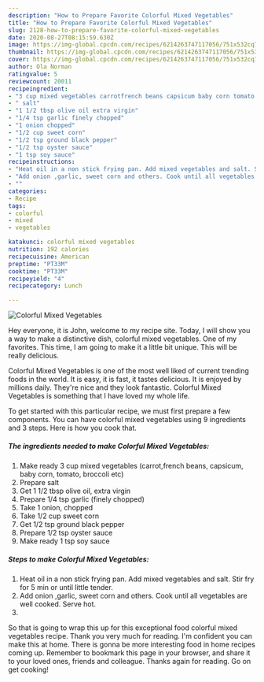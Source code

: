 ```yaml
---
description: "How to Prepare Favorite Colorful Mixed Vegetables"
title: "How to Prepare Favorite Colorful Mixed Vegetables"
slug: 2128-how-to-prepare-favorite-colorful-mixed-vegetables
date: 2020-08-27T08:15:59.630Z
image: https://img-global.cpcdn.com/recipes/6214263747117056/751x532cq70/colorful-mixed-vegetables-recipe-main-photo.jpg
thumbnail: https://img-global.cpcdn.com/recipes/6214263747117056/751x532cq70/colorful-mixed-vegetables-recipe-main-photo.jpg
cover: https://img-global.cpcdn.com/recipes/6214263747117056/751x532cq70/colorful-mixed-vegetables-recipe-main-photo.jpg
author: Ola Norman
ratingvalue: 5
reviewcount: 20011
recipeingredient:
- "3 cup mixed vegetables carrotfrench beans capsicum baby corn tomato broccoli etc"
- " salt"
- "1 1/2 tbsp olive oil extra virgin"
- "1/4 tsp garlic finely chopped"
- "1 onion chopped"
- "1/2 cup sweet corn"
- "1/2 tsp ground black pepper"
- "1/2 tsp oyster sauce"
- "1 tsp soy sauce"
recipeinstructions:
- "Heat oil in a non stick frying pan. Add mixed vegetables and salt. Stir fry for 5 min or until little tender."
- "Add onion ,garlic, sweet corn and others. Cook until all vegetables are well cooked. Serve hot."
- ""
categories:
- Recipe
tags:
- colorful
- mixed
- vegetables

katakunci: colorful mixed vegetables 
nutrition: 192 calories
recipecuisine: American
preptime: "PT33M"
cooktime: "PT33M"
recipeyield: "4"
recipecategory: Lunch

---
```



![Colorful Mixed Vegetables](https://img-global.cpcdn.com/recipes/6214263747117056/751x532cq70/colorful-mixed-vegetables-recipe-main-photo.jpg)

Hey everyone, it is John, welcome to my recipe site. Today, I will show you a way to make a distinctive dish, colorful mixed vegetables. One of my favorites. This time, I am going to make it a little bit unique. This will be really delicious.



Colorful Mixed Vegetables is one of the most well liked of current trending foods in the world. It is easy, it is fast, it tastes delicious. It is enjoyed by millions daily. They're nice and they look fantastic. Colorful Mixed Vegetables is something that I have loved my whole life.


To get started with this particular recipe, we must first prepare a few components. You can have colorful mixed vegetables using 9 ingredients and 3 steps. Here is how you cook that.

<!--inarticleads1-->

##### The ingredients needed to make Colorful Mixed Vegetables:

1. Make ready 3 cup mixed vegetables (carrot,french beans, capsicum, baby corn, tomato, broccoli etc)
1. Prepare  salt
1. Get 1 1/2 tbsp olive oil, extra virgin
1. Prepare 1/4 tsp garlic (finely chopped)
1. Take 1 onion, chopped
1. Take 1/2 cup sweet corn
1. Get 1/2 tsp ground black pepper
1. Prepare 1/2 tsp oyster sauce
1. Make ready 1 tsp soy sauce




<!--inarticleads2-->

##### Steps to make Colorful Mixed Vegetables:

1. Heat oil in a non stick frying pan. Add mixed vegetables and salt. Stir fry for 5 min or until little tender.
1. Add onion ,garlic, sweet corn and others. Cook until all vegetables are well cooked. Serve hot.
1. 




So that is going to wrap this up for this exceptional food colorful mixed vegetables recipe. Thank you very much for reading. I'm confident you can make this at home. There is gonna be more interesting food in home recipes coming up. Remember to bookmark this page in your browser, and share it to your loved ones, friends and colleague. Thanks again for reading. Go on get cooking!
